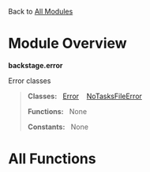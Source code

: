 Back to [All Modules](https://github.com/pyrustic/backstage/blob/master/docs/modules/README.md#readme)

# Module Overview

**backstage.error**
 
Error classes

> **Classes:** &nbsp; [Error](https://github.com/pyrustic/backstage/blob/master/docs/modules/content/backstage.error/content/classes/Error.md#class-error) &nbsp;&nbsp; [NoTasksFileError](https://github.com/pyrustic/backstage/blob/master/docs/modules/content/backstage.error/content/classes/NoTasksFileError.md#class-notasksfileerror)
>
> **Functions:** &nbsp; None
>
> **Constants:** &nbsp; None

# All Functions



